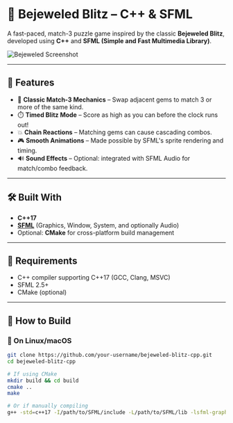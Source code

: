 # 💎 Bejeweled Blitz – C++ & SFML

A fast-paced, match-3 puzzle game inspired by the classic **Bejeweled Blitz**, developed using **C++** and **SFML (Simple and Fast Multimedia Library)**.

![Bejeweled Screenshot](screenshot.png)

---

## 🚀 Features

- 🔢 **Classic Match-3 Mechanics** – Swap adjacent gems to match 3 or more of the same kind.
- ⏱️ **Timed Blitz Mode** – Score as high as you can before the clock runs out!
- 💥 **Chain Reactions** – Matching gems can cause cascading combos.
- 🎮 **Smooth Animations** – Made possible by SFML's sprite rendering and timing.
- 🔊 **Sound Effects** – Optional: integrated with SFML Audio for match/combo feedback.

---

## 🛠️ Built With

- **C++17**
- **[SFML](https://www.sfml-dev.org/)** (Graphics, Window, System, and optionally Audio)
- Optional: **CMake** for cross-platform build management

---

## 🧰 Requirements

- C++ compiler supporting C++17 (GCC, Clang, MSVC)
- SFML 2.5+
- CMake (optional)

---

## 🧱 How to Build

### 🔹 On Linux/macOS

```bash
git clone https://github.com/your-username/bejeweled-blitz-cpp.git
cd bejeweled-blitz-cpp

# If using CMake
mkdir build && cd build
cmake ..
make

# Or if manually compiling
g++ -std=c++17 -I/path/to/SFML/include -L/path/to/SFML/lib -lsfml-graphics -lsfml-window -lsfml-system -o bejeweled main.cpp


